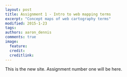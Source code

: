 ```yaml
---
layout: post
title: Assignment 1 - Intro to web mapping terms
excerpt: "Concept maps of web cartography terms"
modified: 2015-1-23
tags: 
authors: aaron_dennis
comments: true
image:
  feature: 
  credit: 
  creditlink: 
---
```


This is the new site. Assignment number one will be here.

